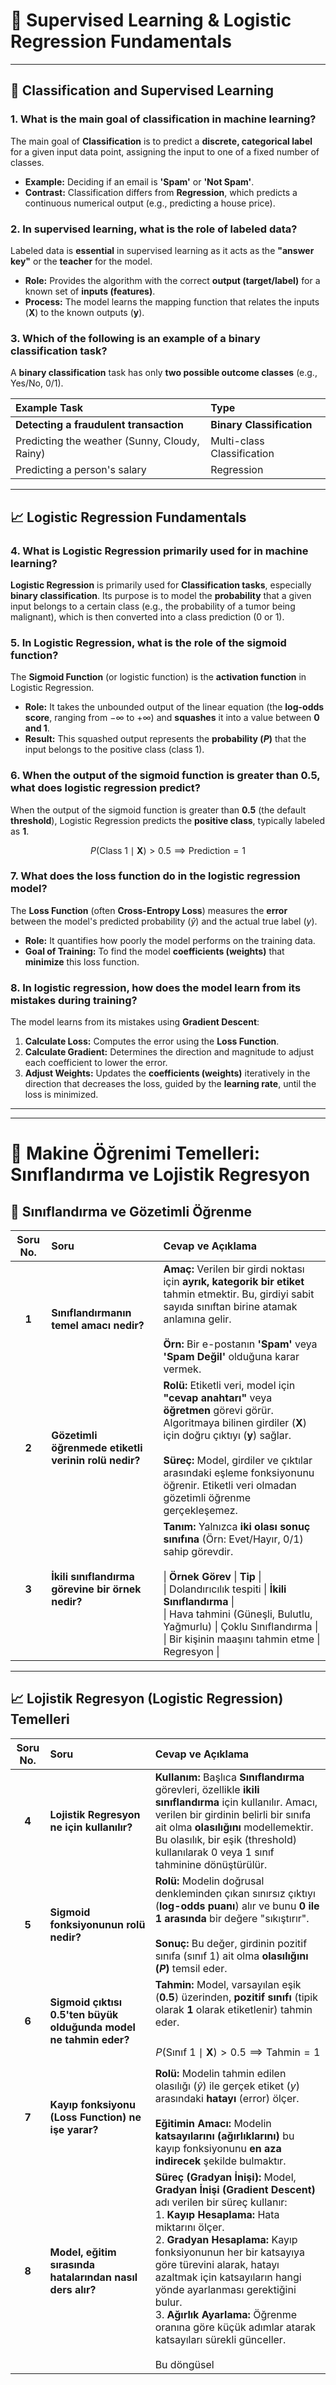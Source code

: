 # 🧠 Supervised Learning & Logistic Regression Fundamentals

---

## 🎯 Classification and Supervised Learning

### 1. What is the main goal of classification in machine learning?

The main goal of **Classification** is to predict a **discrete, categorical label** for a given input data point, assigning the input to one of a fixed number of classes.

* **Example:** Deciding if an email is **'Spam'** or **'Not Spam'**.
* **Contrast:** Classification differs from **Regression**, which predicts a continuous numerical output (e.g., predicting a house price).

### 2. In supervised learning, what is the role of labeled data?

Labeled data is **essential** in supervised learning as it acts as the **"answer key"** or the **teacher** for the model.

* **Role:** Provides the algorithm with the correct **output (target/label)** for a known set of **inputs (features)**.
* **Process:** The model learns the mapping function that relates the inputs ($\mathbf{X}$) to the known outputs ($\mathbf{y}$).

### 3. Which of the following is an example of a binary classification task?

A **binary classification** task has only **two possible outcome classes** (e.g., Yes/No, 0/1).

| Example Task | Type |
| :--- | :--- |
| **Detecting a fraudulent transaction** | **Binary Classification** |
| Predicting the weather (Sunny, Cloudy, Rainy) | Multi-class Classification |
| Predicting a person's salary | Regression |

---

## 📈 Logistic Regression Fundamentals

### 4. What is Logistic Regression primarily used for in machine learning?

**Logistic Regression** is primarily used for **Classification tasks**, especially **binary classification**. Its purpose is to model the **probability** that a given input belongs to a certain class (e.g., the probability of a tumor being malignant), which is then converted into a class prediction (0 or 1).

### 5. In Logistic Regression, what is the role of the sigmoid function?

The **Sigmoid Function** (or logistic function) is the **activation function** in Logistic Regression.

* **Role:** It takes the unbounded output of the linear equation (the **log-odds score**, ranging from $-\infty$ to $+\infty$) and **squashes** it into a value between **0 and 1**.
* **Result:** This squashed output represents the **probability ($P$)** that the input belongs to the positive class (class 1).

### 6. When the output of the sigmoid function is greater than 0.5, what does logistic regression predict?

When the output of the sigmoid function is greater than **0.5** (the default **threshold**), Logistic Regression predicts the **positive class**, typically labeled as **1**.

$$P(\text{Class } 1 \mid \mathbf{X}) > 0.5 \implies \text{Prediction} = 1$$

### 7. What does the loss function do in the logistic regression model?

The **Loss Function** (often **Cross-Entropy Loss**) measures the **error** between the model's predicted probability ($\hat{y}$) and the actual true label ($y$).

* **Role:** It quantifies how poorly the model performs on the training data.
* **Goal of Training:** To find the model **coefficients (weights)** that **minimize** this loss function.

### 8. In logistic regression, how does the model learn from its mistakes during training?

The model learns from its mistakes using **Gradient Descent**:

1.  **Calculate Loss:** Computes the error using the **Loss Function**.
2.  **Calculate Gradient:** Determines the direction and magnitude to adjust each coefficient to lower the error.
3.  **Adjust Weights:** Updates the **coefficients (weights)** iteratively in the direction that decreases the loss, guided by the **learning rate**, until the loss is minimized.

---
---

# 🧠 Makine Öğrenimi Temelleri: Sınıflandırma ve Lojistik Regresyon

## 🎯 Sınıflandırma ve Gözetimli Öğrenme

| Soru No. | Soru | Cevap ve Açıklama |
| :---: | :--- | :--- |
| **1** | **Sınıflandırmanın temel amacı nedir?** | **Amaç:** Verilen bir girdi noktası için **ayrık, kategorik bir etiket** tahmin etmektir. Bu, girdiyi sabit sayıda sınıftan birine atamak anlamına gelir. <br><br> **Örn:** Bir e-postanın **'Spam'** veya **'Spam Değil'** olduğuna karar vermek. |
| **2** | **Gözetimli öğrenmede etiketli verinin rolü nedir?** | **Rolü:** Etiketli veri, model için **"cevap anahtarı"** veya **öğretmen** görevi görür. Algoritmaya bilinen girdiler ($\mathbf{X}$) için doğru çıktıyı ($\mathbf{y}$) sağlar. <br><br> **Süreç:** Model, girdiler ve çıktılar arasındaki eşleme fonksiyonunu öğrenir. Etiketli veri olmadan gözetimli öğrenme gerçekleşemez. |
| **3** | **İkili sınıflandırma görevine bir örnek nedir?** | **Tanım:** Yalnızca **iki olası sonuç sınıfına** (Örn: Evet/Hayır, 0/1) sahip görevdir. <br><br> \| **Örnek Görev** \| **Tip** \| <br>\| Dolandırıcılık tespiti \| **İkili Sınıflandırma** \| <br>\| Hava tahmini (Güneşli, Bulutlu, Yağmurlu) \| Çoklu Sınıflandırma \| <br>\| Bir kişinin maaşını tahmin etme \| Regresyon \| |

---

## 📈 Lojistik Regresyon (Logistic Regression) Temelleri

| Soru No. | Soru | Cevap ve Açıklama |
| :---: | :--- | :--- |
| **4** | **Lojistik Regresyon ne için kullanılır?** | **Kullanım:** Başlıca **Sınıflandırma** görevleri, özellikle **ikili sınıflandırma** için kullanılır. Amacı, verilen bir girdinin belirli bir sınıfa ait olma **olasılığını** modellemektir. Bu olasılık, bir eşik (threshold) kullanılarak 0 veya 1 sınıf tahminine dönüştürülür. |
| **5** | **Sigmoid fonksiyonunun rolü nedir?** | **Rolü:** Modelin doğrusal denkleminden çıkan sınırsız çıktıyı (**log-odds puanı**) alır ve bunu **0 ile 1 arasında** bir değere "sıkıştırır". <br><br> **Sonuç:** Bu değer, girdinin pozitif sınıfa (sınıf 1) ait olma **olasılığını ($P$)** temsil eder. |
| **6** | **Sigmoid çıktısı 0.5'ten büyük olduğunda model ne tahmin eder?** | **Tahmin:** Model, varsayılan eşik (**0.5**) üzerinden, **pozitif sınıfı** (tipik olarak **1** olarak etiketlenir) tahmin eder. <br><br> $$P(\text{Sınıf 1} \mid \mathbf{X}) > 0.5 \implies \text{Tahmin} = 1$$ |
| **7** | **Kayıp fonksiyonu (Loss Function) ne işe yarar?** | **Rolü:** Modelin tahmin edilen olasılığı ($\hat{y}$) ile gerçek etiket ($y$) arasındaki **hatayı** (error) ölçer. <br><br> **Eğitimin Amacı:** Modelin **katsayılarını (ağırlıklarını)** bu kayıp fonksiyonunu **en aza indirecek** şekilde bulmaktır. |
| **8** | **Model, eğitim sırasında hatalarından nasıl ders alır?** | **Süreç (Gradyan İnişi):** Model, **Gradyan İnişi (Gradient Descent)** adı verilen bir süreç kullanır:<br>1. **Kayıp Hesaplama:** Hata miktarını ölçer.<br>2. **Gradyan Hesaplama:** Kayıp fonksiyonunun her bir katsayıya göre türevini alarak, hatayı azaltmak için katsayıların hangi yönde ayarlanması gerektiğini bulur.<br>3. **Ağırlık Ayarlama:** Öğrenme oranına göre küçük adımlar atarak katsayıları sürekli günceller. <br><br> Bu döngüsel

